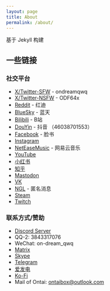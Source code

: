 ```yaml
---
layout: page
title: About
permalink: /about/
---
```


基于 Jekyll 构建

## 一些链接

### 社交平台

- [X/Twitter-SFW](https://x.com/ondreamqwq) - ondreamqwq  
- [X/Twitter-NSFW](https://x.com/ODF64x) - ODF64x  
- [Reddit](https://www.reddit.com/user/Due_Award_3377/) - 红迪  
- [BlueSky](https://bsky.app/profile/ondreamfur.bsky.social) - 蓝天  
- [Bilibili](https://space.bilibili.com/1605684885) - B站  
- [DouYin](https://www.douyin.com/user/46038701553) - 抖音 （46038701553）  
- [Facebook](https://www.facebook.com/profile.php?id=61573494153734&mibextid=ZbWKwL) - 脸书  
- [Instagram](https://www.instagram.com/ondreamfur?igsh=bHNjbm02aTEydWty)  
- [NetEaseMusic](https://y.music.163.com/m/user?id=12185351319) - 网易云音乐  
- [YouTube](https://youtube.com/@ondreamfur?si=sZcO8jImIthefXxU)  
- [小红书](https://www.xiaohongshu.com/user/profile/64831387000000001f006307?xsec_token=YBI2QvLjvFUId1kjvZpT9sWX2tw-T83vpjbHqqp0UXYZQ%3D&xsec_source=app_share&xhsshare=CopyLink&appuid=64831387000000001f006307&apptime=1744530735&share_id=4b64d3e8291d4a0b853dc375a94f37a5&share_channel=copy_link)  
- [知乎](https://www.zhihu.com/people/qwq-37-19)  
- [Mastodon](https://mastodon.social/@ondreamfur)  
- [VK](https://vk.com/id1040554506)  
- [NGL](https://ngl.link/ondreamfur) - 匿名消息  
- [Steam](https://steamcommunity.com/profiles/76561199252880281/)  
- [Twitch](https://twitch.tv/ondreamfur)  

### 联系方式/赞助

- [Discord Server](https://discord.gg/qXCWXsbRWY)  
- QQ-2: 3843317076  
- WeChat: on-dream_qwq  
- [Matrix](https://matrix.to/#/@ondreamfur:matrix.org)  
- [Skype](https://join.skype.com/invite/sXI435gJaDZZ)  
- [Telegram](https://t.me/ondreamfurry)  
- [爱发电](https://afdian.com/a/ondreamfur)  
- [Ko-Fi](https://ko-fi.com/ondreamfur)  
- Mail of Ontai: ontaibox@outlook.com